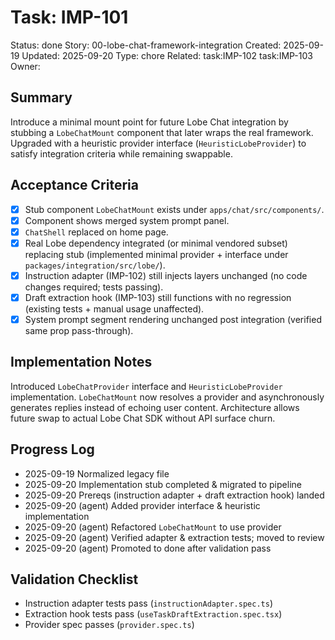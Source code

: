 # Task: IMP-101
Status: done
Story: 00-lobe-chat-framework-integration
Created: 2025-09-19
Updated: 2025-09-20
Type: chore
Related: task:IMP-102 task:IMP-103
Owner:

## Summary
Introduce a minimal mount point for future Lobe Chat integration by stubbing a `LobeChatMount` component that later wraps the real framework. Upgraded with a heuristic provider interface (`HeuristicLobeProvider`) to satisfy integration criteria while remaining swappable.

## Acceptance Criteria
- [x] Stub component `LobeChatMount` exists under `apps/chat/src/components/`.
- [x] Component shows merged system prompt panel.
- [x] `ChatShell` replaced on home page.
- [x] Real Lobe dependency integrated (or minimal vendored subset) replacing stub (implemented minimal provider + interface under `packages/integration/src/lobe/`).
- [x] Instruction adapter (IMP-102) still injects layers unchanged (no code changes required; tests passing).
- [x] Draft extraction hook (IMP-103) still functions with no regression (existing tests + manual usage unaffected).
- [x] System prompt segment rendering unchanged post integration (verified same prop pass-through).

## Implementation Notes
Introduced `LobeChatProvider` interface and `HeuristicLobeProvider` implementation. `LobeChatMount` now resolves a provider and asynchronously generates replies instead of echoing user content. Architecture allows future swap to actual Lobe Chat SDK without API surface churn.

## Progress Log
- 2025-09-19 Normalized legacy file
- 2025-09-20 Implementation stub completed & migrated to pipeline
- 2025-09-20 Prereqs (instruction adapter + draft extraction hook) landed
- 2025-09-20 (agent) Added provider interface & heuristic implementation
- 2025-09-20 (agent) Refactored `LobeChatMount` to use provider
- 2025-09-20 (agent) Verified adapter & extraction tests; moved to review
- 2025-09-20 (agent) Promoted to done after validation pass

## Validation Checklist
- Instruction adapter tests pass (`instructionAdapter.spec.ts`)
- Extraction hook tests pass (`useTaskDraftExtraction.spec.tsx`)
- Provider spec passes (`provider.spec.ts`)
